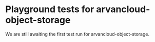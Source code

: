 # Playground tests for arvancloud-object-storage
We are still awaiting the first test run for arvancloud-object-storage.

